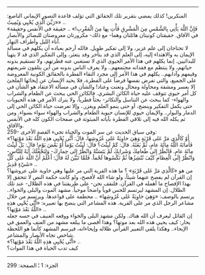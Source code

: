 ------------------------------------------------------------------------

المنكرين! كذلك يمضي بتقرير تلك الحقائق التي تؤلف قاعدة التصور الإيماني
الناصع: «رَبِّيَ الَّذِي يُحْيِي وَيُمِيتُ» ..  
«فَإِنَّ اللَّهَ يَأْتِي بِالشَّمْسِ مِنَ الْمَشْرِقِ فَأْتِ بِها مِنَ الْمَغْرِبِ!» .. حقيقة في الأنفس
وحقيقة في الآفاق. حقيقتان كونيتان هائلتان وهما- مع ذلك- مكرورتان
معروضتان للبصائر والأبصار آناء الليل وأطراف النهار.  
لا تحتاجان إلى علم غزير، ولا إلى تفكير طويل. فالله أرحم بعباده أن يكلهم
في مسألة الإيمان به والاهتداء إليه، إلى العلم الذي قد يتأخر وقد يتعثر،
وإلى التفكير الذي قد لا يتهيأ للبدائيين. إنما يكلهم في هذا الأمر الحيوي
الذي لا تستغني عنه فطرتهم، ولا تستقيم بدونه حياتهم، ولا ينتظم مع فقدانه
مجتمعهم.. ولا يعرف الناس بدونه من أين يتلقون شريعتهم وقيمهم وآدابهم..
يكلهم في هذا الأمر إلى مجرد التقاء الفطرة بالحقائق الكونية المعروضة على
الجميع، والتي تفرض نفسها فرضاً على الفطرة، فلا يحيد الإنسان عن إيحائها
الملجئ إلا بعسر ومشقة ومحاولة ومحال وتعنت وعناد! والشأن في مسألة
الاعتقاد هو الشأن في كل أمر حيوي تتوقف عليه حياة الكائن البشري. فالكائن
الحي يبحث عن الطعام والشراب والهواء- كما يبحث عن التناسل والتكاثر- بحثاً
فطرياً، ولا يترك الأمر في هذه الحيويات حتى يكمل التفكير وينضج، أو حتى
ينمو العلم ويغزر.. وإلا تعرضت حياة الكائن الحي إلى الدمار والبوار..
والإيمان حيوي للإنسان حيوية الطعام والشراب والهواء سواء بسواء. ومن ثم
يكله الله فيه إلى تلاقي الفطرة بآياته المبثوثة في صفحات الكون كله في
الأنفس والآفاق.  
259- وفي سياق الحديث عن سر الموت والحياة تجيء القصة الأخرى:  
«أَوْ كَالَّذِي مَرَّ عَلى قَرْيَةٍ وَهِيَ خاوِيَةٌ عَلى عُرُوشِها، قالَ: أَنَّى يُحْيِي هذِهِ اللَّهُ بَعْدَ
مَوْتِها؟ فَأَماتَهُ اللَّهُ مِائَةَ عامٍ، ثُمَّ بَعَثَهُ. قالَ: كَمْ لَبِثْتَ؟ قالَ: لَبِثْتُ يَوْماً أَوْ
بَعْضَ يَوْمٍ! قالَ: بَلْ لَبِثْتَ مِائَةَ عامٍ. فَانْظُرْ إِلى طَعامِكَ وَشَرابِكَ لَمْ يَتَسَنَّهْ وَانْظُرْ
إِلى حِمارِكَ- وَلِنَجْعَلَكَ آيَةً لِلنَّاسِ- وَانْظُرْ إِلَى الْعِظامِ كَيْفَ نُنْشِزُها ثُمَّ نَكْسُوها
لَحْماً. فَلَمَّا تَبَيَّنَ لَهُ قالَ: أَعْلَمُ أَنَّ اللَّهَ عَلى كُلِّ شَيْءٍ قَدِيرٌ» ..  
من هو «كَالَّذِي مَرَّ عَلى قَرْيَةٍ» ؟ ما هذه القرية التي مر عليها وهي خاوية على
عروشها؟ إن القرآن لم يفصح عنهما شيئاً، ولو شاء الله لأفصح، ولو كانت حكمة
النص لا تتحقق إلا بهذا الإفصاح ما أهمله في القرآن. فلنقف نحن- على
طريقتنا في هذه الظلال- عند تلك الظلال. إن المشهد ليرتسم للحس قوياً واضحاً
موحياً. مشهد الموت والبلى والخواء.. يرتسم بالوصف: «وَهِيَ خاوِيَةٌ عَلى عُرُوشِها»
.. محطمة على قواعدها. ويرتسم من خلال مشاعر الرجل الذي مر على القرية. هذه
المشاعر التي ينضح بها تعبيره: «أَنَّى يُحْيِي هذِهِ اللَّهُ بَعْدَ مَوْتِها؟» ..  
إن القائل ليعرف أن الله هناك. ولكن مشهد البلى والخواء ووقعه العنيف في
حسه جعله يحار: كيف يحيي هذه الله بعد موتها؟ وهذا أقصى ما يبلغه مشهد من
العنف والعمق في الإيحاء.. وهكذا يلقي التعبير القرآني ظلاله وإيحاءاته،
فيرسم المشهد كأنما هو اللحظة شاخص تجاه الأبصار والمشاعر.  
«أَنَّى يُحْيِي هذِهِ اللَّهُ بَعْدَ مَوْتِها؟» ..  
كيف تدب الحياة في هذا الموات؟

------------------------------------------------------------------------

الجزء: 1 ¦ الصفحة: 299
